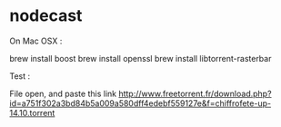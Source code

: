 nodecast
========

On Mac OSX :

brew install boost
brew install openssl
brew install libtorrent-rasterbar

Test :

File open, and paste this link http://www.freetorrent.fr/download.php?id=a751f302a3bd84b5a009a580dff4edebf559127e&f=chiffrofete-up-14.10.torrent

